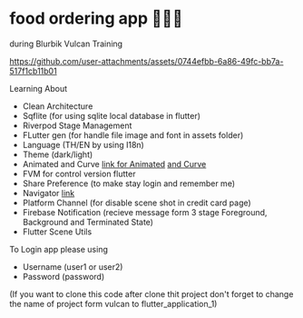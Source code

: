 # food ordering app 🍔😋📱
during Blurbik Vulcan Training

https://github.com/user-attachments/assets/0744efbb-6a86-49fc-bb7a-517f1cb11b01

Learning About
- Clean Architecture
- Sqflite (for using sqlite local database in flutter)
- Riverpod Stage Management
- FLutter gen (for handle file image and font in assets folder)
- Language (TH/EN by using I18n)
- Theme (dark/light)
- Animated and Curve [link for Animated](https://docs.flutter.dev/ui/widgets/animation) [and Curve](https://api.flutter.dev/flutter/animation/Curves-class.html)
- FVM for control version flutter
- Share Preference (to make stay login and remember me)
- Navigator [link](https://medium.com/goodwin-corporation/flutter-ว่ากันด้วยเรื่อง-push-push-pop-pop-pop-pop-push-push-9960304447c3)
- Platform Channel (for disable scene shot in credit card page)
- Firebase Notification (recieve message form 3 stage Foreground, Background and Terminated State)
- Flutter Scene Utils

To Login app please using
- Username (user1 or user2)
- Password (password)

(If you want to clone this code after clone thit project don't forget to change the name of project form vulcan to flutter_application_1)



